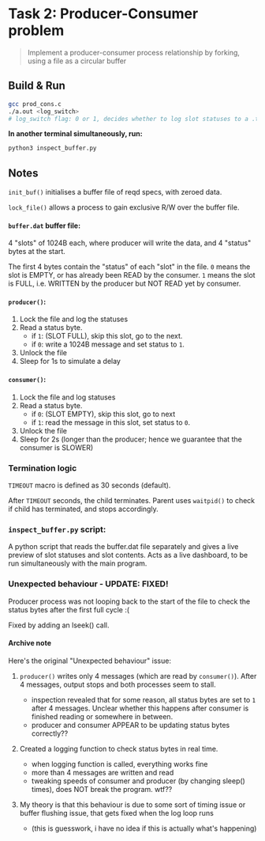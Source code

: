# Task 2: Producer-Consumer problem

> Implement a producer-consumer process relationship by forking, using a file as a circular buffer

## Build & Run

```sh
gcc prod_cons.c
./a.out <log_switch>
# log_switch flag: 0 or 1, decides whether to log slot statuses to a .txt file.
```

**In another terminal simultaneously, run:**
```sh
python3 inspect_buffer.py
```

## Notes

`init_buf()` initialises a buffer file of reqd specs, with zeroed data.

`lock_file()` allows a process to gain exclusive R/W over the buffer file.

#### `buffer.dat` buffer file:

4 "slots" of 1024B each, where producer will write the data, and 4 "status" bytes at the start.

The first 4 bytes contain the "status" of each "slot" in the file. `0` means the slot is EMPTY, or has already been READ by the consumer.
`1` means the slot is FULL, i.e. WRITTEN by the producer but NOT READ yet by consumer.

#### `producer()`:

1. Lock the file and log the statuses
2. Read a status byte.
    - if `1`: (SLOT FULL), skip this slot, go to the next.
    - if `0`: write a 1024B message and set status to `1`.
3. Unlock the file
4. Sleep for 1s to simulate a delay

#### `consumer()`:
1. Lock the file and log statuses
2. Read a status byte.
    - if `0`: (SLOT EMPTY), skip this slot, go to next
    - if `1`: read the message in this slot, set status to `0`.
3. Unlock the file
4. Sleep for 2s (longer than the producer; hence we guarantee that the consumer is SLOWER)


### Termination logic

`TIMEOUT` macro is defined as 30 seconds (default).

After `TIMEOUT` seconds, the child terminates. Parent uses `waitpid()` to check if child has terminated, and stops accordingly.

### `inspect_buffer.py` script:

A python script that reads the buffer.dat file separately and gives a live preview of slot statuses and slot contents. Acts as a live dashboard, to be run simultaneously with the main program.

### Unexpected behaviour - UPDATE: FIXED!

Producer process was not looping back to the start of the file to check the status bytes after the first full cycle :(

Fixed by adding an lseek() call.


#### Archive note

Here's the original "Unexpected behaviour" issue:

1. `producer()` writes only 4 messages (which are read by `consumer()`). After 4 messages, output stops and both processes seem to stall.
    - inspection revealed that for some reason, all status bytes are set to `1` after 4 messages. Unclear whether this happens after consumer is finished reading or somewhere in between.
    - producer and consumer APPEAR to be updating status bytes correctly??


2. Created a logging function to check status bytes in real time.
    - when logging function is called, everything works fine
    - more than 4 messages are written and read
    - tweaking speeds of consumer and producer (by changing sleep() times), does NOT break the program. wtf??


3. My theory is that this behaviour is due to some sort of timing issue or buffer flushing issue, that gets fixed when the log loop runs
    - (this is guesswork, i have no idea if this is actually what's happening)
